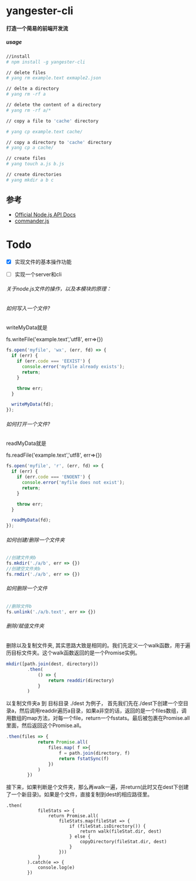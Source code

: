 # yangester-cli
#### 打造一个简易的前端开发流
##### usage
```bash
//install
# npm install -g yangester-cli

// delete files
# yang rm example.text exmaple2.json

// delte a directory
# yang rm -rf a

// delete the content of a directory
# yang rm -rf a/*

// copy a file to 'cache' directory

# yang cp example.text cache/

// copy a directory to 'cache' directory
# yang cp a cache/

// create files
# yang touch a.js b.js

// create directories
# yang mkdir a b c
```
## 参考
- [Official Node.js API Docs](https://nodejs.org/dist/latest-v8.x/docs/api/)
- [commander.js](https://github.com/tj/commander.js)

# Todo
- [x] 实现文件的基本操作功能
- [ ] 实现一个server和cli


###### 关于node.js文件的操作，以及本模块的原理：
###### 如何写入一个文件?
writeMyData就是

fs.writeFile('example.text','utf8', err=>{})
```javascript
fs.open('myfile', 'wx', (err, fd) => {
  if (err) {
    if (err.code === 'EEXIST') {
      console.error('myfile already exists');
      return;
    }

    throw err;
  }

  writeMyData(fd);
});
```

###### 如何打开一个文件?
readMyData就是

fs.readFile('example.text','utf8', err=>{})
```javascript
fs.open('myfile', 'r', (err, fd) => {
  if (err) {
    if (err.code === 'ENOENT') {
      console.error('myfile does not exist');
      return;
    }

    throw err;
  }

  readMyData(fd);
});
```

###### 如何创建/删除一个文件夹
```javascript
//创建文件夹b
fs.mkdir('./a/b', err => {})
//创建空文件夹b
fs.rmdir('./a/b', err => {})
```
###### 如何删除一个文件
```javascript
//删除文件b
fs.unlink('./a/b.text', err => {})
```

###### 删除/赋值文件夹
删除以及复制文件夹, 其实思路大致是相同的。我们先定义一个walk函数，用于遍历目标文件夹。这个walk函数返回的是一个Promise实例。
```javascript
mkdir([path.join(dest, directory)])
        .then(
            () => {
                return readdir(directory)
            }
        )
```
以复制文件夹a 到 目标目录 ./dest 为例子， 首先我们先在./dest下创建一个空目录a，然后调用readdir遍历a目录，如果a非空的话，返回的是一个files数组，调用数组的map方法，对每一个file，return一个fsstats。最后被包裹在Promise.all里面，然后返回这个Promise.all。
```javascript
.then(files => {
            return Promise.all(
                files.map( f =>{
                    f = path.join(directory, f)
                    return fstatSync(f)
                })
            )
        })
```
接下来，如果判断是个文件夹，那么再walk一遍，并return(此时又在dest下创建了一个新目录)。如果是个文件，直接复制到dest的相应路径里。
```javascirpt
.then(
            fileStats => {
                return Promise.all(
                    fileStats.map(fileStat => {
                        if (fileStat.isDirectory()) {    
                            return walk(fileStat.dir, dest)
                        } else {
                            copyDirectory(fileStat.dir, dest)
                        }
                    }))
            }
        ).catch(e => {
            console.log(e)
        })
```